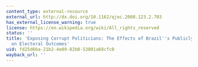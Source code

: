 ```yaml
---
content_type: external-resource
external_url: http://dx.doi.org/10.1162/qjec.2008.123.2.703
has_external_license_warning: true
license: https://en.wikipedia.org/wiki/All_rights_reserved
status: ''
title: 'Exposing Corrupt Politicians: The Effects of Brazil''s Publicly Released Audits
  on Electoral Outcomes'
uid: fd25d66a-21b2-4e09-82b0-53801a68cfc0
wayback_url: ''
---
```

